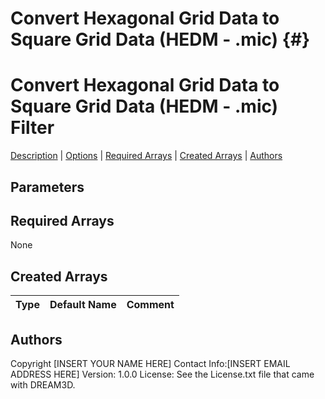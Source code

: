 
Convert Hexagonal Grid Data to Square Grid Data (HEDM - .mic) {#}
======
<h1 class="pHeading1">Convert Hexagonal Grid Data to Square Grid Data (HEDM - .mic) Filter</h1>
<p class="pCellBody">
<a href="../Filters/MicHex2SqrConverter.html#wp2">Description</a>
| <a href="../Filters/MicHex2SqrConverter.html#wp3">Options</a>
| <a href="../Filters/MicHex2SqrConverter.html#wp4">Required Arrays</a>
| <a href="../Filters/MicHex2SqrConverter.html#wp5">Created Arrays</a>
| <a href="../Filters/MicHex2SqrConverter.html#wp1">Authors</a> 

## Parameters ##

## Required Arrays ##
None



## Created Arrays ##

| Type | Default Name | Comment |
|------|--------------|---------|

## Authors ##

Copyright [INSERT YOUR NAME HERE]
Contact Info:[INSERT EMAIL ADDRESS HERE]
Version: 1.0.0
License: See the License.txt file that came with DREAM3D.

